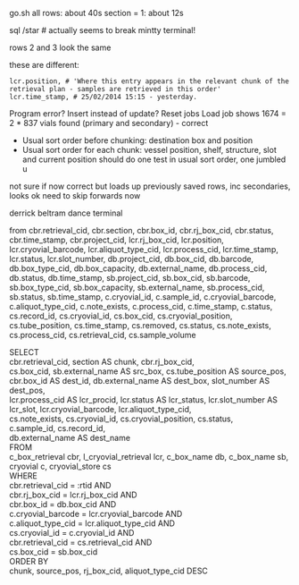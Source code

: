 go.sh
  all rows: about 40s
  section = 1: about 12s

sql <db>/star # actually seems to break mintty terminal!

rows 2 and 3 look the same

these are different:

    lcr.position, # 'Where this entry appears in the relevant chunk of the retrieval plan - samples are retrieved in this order'
    lcr.time_stamp, # 25/02/2014 15:15 - yesterday. 

Program error? Insert instead of update?
Reset jobs
Load job shows 1674 = 2 * 837 vials found (primary and secondary) - correct
 * Usual sort order before chunking: destination box and position
 * Usual sort order for each chunk: vessel position, shelf, structure, slot and current position
 should do one test in usual sort order, one jumbled u

not sure if now correct but loads up previously saved rows, inc secondaries, looks ok
need to skip forwards now

derrick
beltram dance terminal

from 
cbr.retrieval_cid,
cbr.section,
cbr.box_id,
cbr.rj_box_cid,
cbr.status,
cbr.time_stamp,
cbr.project_cid,
lcr.rj_box_cid,
lcr.position,
lcr.cryovial_barcode,
lcr.aliquot_type_cid,
lcr.process_cid,
lcr.time_stamp,
lcr.status,
lcr.slot_number,
db.project_cid,
db.box_cid,
db.barcode,
db.box_type_cid,
db.box_capacity,
db.external_name,
db.process_cid,
db.status,
db.time_stamp,
sb.project_cid,
sb.box_cid,
sb.barcode,
sb.box_type_cid,
sb.box_capacity,
sb.external_name,
sb.process_cid,
sb.status,
sb.time_stamp,
c.cryovial_id,
c.sample_id,
c.cryovial_barcode,
c.aliquot_type_cid,
c.note_exists,
c.process_cid,
c.time_stamp,
c.status,
cs.record_id,
cs.cryovial_id,
cs.box_cid,
cs.cryovial_position,
cs.tube_position,
cs.time_stamp,
cs.removed,
cs.status,
cs.note_exists,
cs.process_cid,
cs.retrieval_cid,
cs.sample_volume


SELECT     
cbr.retrieval_cid, section AS chunk, cbr.rj_box_cid,     
cs.box_cid, sb.external_name AS src_box, cs.tube_position AS source_pos,      
cbr.box_id AS dest_id, db.external_name AS dest_box, slot_number AS dest_pos,     
lcr.process_cid AS lcr_procid, lcr.status AS lcr_status, lcr.slot_number AS lcr_slot, 
lcr.cryovial_barcode, lcr.aliquot_type_cid,     
cs.note_exists, cs.cryovial_id, cs.cryovial_position, cs.status,     
c.sample_id, cs.record_id,     
db.external_name AS dest_name  
FROM     
c_box_retrieval cbr, l_cryovial_retrieval lcr, c_box_name db, c_box_name sb, cryovial c, cryovial_store cs  
WHERE     
cbr.retrieval_cid   = :rtid AND     
cbr.rj_box_cid      = lcr.rj_box_cid AND     
cbr.box_id          = db.box_cid AND     
c.cryovial_barcode  = lcr.cryovial_barcode AND     
c.aliquot_type_cid  = lcr.aliquot_type_cid  AND     
cs.cryovial_id      = c.cryovial_id  AND     
cbr.retrieval_cid   = cs.retrieval_cid AND     
cs.box_cid          = sb.box_cid  
ORDER BY     
chunk, source_pos, rj_box_cid, aliquot_type_cid DESC    